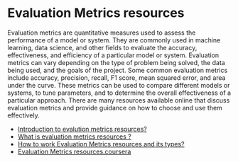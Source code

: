 # Evaluation Metrics resources

Evaluation metrics are quantitative measures used to assess the performance of a model or system. They are commonly used in machine learning, data science, and other fields to evaluate the accuracy, effectiveness, and efficiency of a particular model or system. Evaluation metrics can vary depending on the type of problem being solved, the data being used, and the goals of the project. Some common evaluation metrics include accuracy, precision, recall, F1 score, mean squared error, and area under the curve. These metrics can be used to compare different models or systems, to tune parameters, and to determine the overall effectiveness of a particular approach. There are many resources available online that discuss evaluation metrics and provide guidance on how to choose and use them effectively.


- [Introduction to evalution metrics resources?](https://www.analyticsvidhya.com/blog/2022/09/get-to-know-all-about-evaluation-metrics/)
- [What is evaluation metrics resources ? ](https://en.wikipedia.org/wiki/Evaluation_measures_(information_retrieval))
- [How to work Evaluation Metrics resources and its types? ](https://www.analyticsvidhya.com/blog/2019/08/11-important-model-evaluation-error-metrics/)
- [Evaluation Metrics resources.coursera ](https://www.coursera.org/learn/recommender-metrics)
